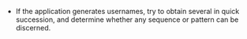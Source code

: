 - If the application generates usernames, try to obtain several in quick succession, and determine whether any sequence or pattern can be discerned.